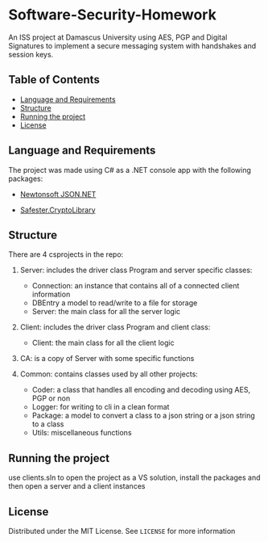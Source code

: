 # Software-Security-Homework

An ISS project at Damascus University using AES, PGP and Digital Signatures to implement a secure messaging system with handshakes and session keys.

## Table of Contents

- [Language and Requirements](#language-and-requirements)
- [Structure](#language-and-requirements)
- [Running the project](#running-the-project)
- [License](#license)

## Language and Requirements

The project was made using C# as a .NET console app with the following packages:

- [Newtonsoft JSON.NET](https://www.newtonsoft.com/json)

- [Safester.CryptoLibrary](https://github.com/Safester-net/Safester.CryptoLibrary)

## Structure

There are 4 csprojects in the repo:

1. Server:
includes the driver class Program and server specific classes:
    - Connection: an instance that contains all of a connected client information
    - DBEntry a model to read/write to a file for storage
    - Server: the main class for all the server logic

2. Client:
includes the driver class Program and client  class:
    - Client: the main class for all the client logic

3. CA:
is a copy of Server with some specific functions

4. Common:
contains classes used by all other projects:
    - Coder: a class that handles all encoding and decoding using AES, PGP or non
    - Logger: for writing to cli in a clean format
    - Package: a model to convert a class to a  json string or a json string to a class
    - Utils: miscellaneous functions

## Running the project

use clients.sln to open the project as a VS solution, install the packages and then open a server and a client instances

## License

Distributed under the MIT License. See `LICENSE` for more information
